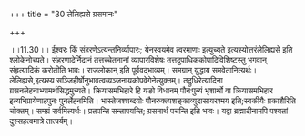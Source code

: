 +++
title = "30 लेलिह्यसे ग्रसमानः"

+++
  
  
।।11.30।। ईश्वरः किं संहरणेऽत्यन्तनिर्व्यापारः; येनस्वयमेव त्वरमाणाः
इत्युच्यते इत्यस्योत्तरंलेलिह्यसे इति श्लोकेनोच्यते। संहरणादेर्निदानं
तत्तच्चेतनानां व्यापारविशेषः तत्तदुपाधिककोपादिविशिष्टस्तु भगवान्
संहृत्यादिकं करोतीति भावः। राजलोकान् इति पूर्ववद्भाव्यम्। समग्रान्
युद्धाय समवेतानित्यर्थः। लेलिह्यसे,इत्यस्य
सञ्जिहीर्षोनुभावत्वव्यञ्जनायकोपवेगेनेत्युक्तम्। तद्रुधिरेत्यादिना
ग्रसनलेहनाभ्यामर्थसिद्धमुच्यते। क्रियासमभिहारे हि यङो विधानम् पौनःपुन्यं
भृशार्थो वा क्रियासमभिहार इत्यभिप्रायेणाहपुनः पुनर्लेहनमिति।
भास्तेजश्शब्दयोः पौनरुक्त्यशङ्काव्युदासायरश्मय इति;स्वकीयैः प्रकाशैरिति
चोक्तम्। समग्रं सर्वमित्यर्थः। प्रतपन्ति सन्तापयन्ति; ग्रसनार्थं पचन्ति
इति भावः। यद्वा ब्रह्मादीनामपि पश्यतां दुस्सहत्वमात्रे तात्पर्यम्।  
  

